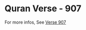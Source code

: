 # Quran Verse - 907 

For more infos, See [Verse 907](https://www.quranbookk.com/quran/search?q=907)